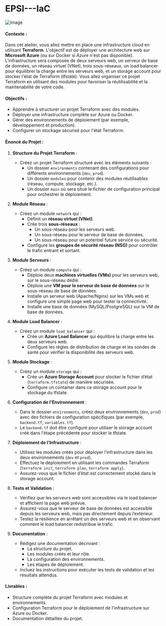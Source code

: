 # EPSI---IaC

![image](https://github.com/user-attachments/assets/5501488a-b9be-4a02-89a0-c3e251bc2916)

#### **Contexte :**
Dans cet atelier, vous allez mettre en place une infrastructure cloud en utilisant **Terraform**. L'objectif est de déployer une architecture web sur **Microsoft Azure** (ou sur Docker si Azure n'est pas disponible). L'infrastructure sera composée de deux serveurs web, un serveur de base de données, un réseau virtuel (VNet), trois sous-réseaux, un load balancer pour équilibrer la charge entre les serveurs web, et un storage account pour stocker l'état de Terraform (tfstate). Vous allez organiser ce projet Terraform en utilisant des modules pour favoriser la réutilisabilité et la maintenabilité de votre code.

#### **Objectifs :**
- Apprendre à structurer un projet Terraform avec des modules.
- Déployer une infrastructure complète sur Azure ou Docker.
- Gérer des environnements de déploiement (par exemple, développement et production).
- Configurer un stockage sécurisé pour l'état Terraform.

#### **Énoncé du Projet :**

1. **Structure du Projet Terraform** :
   - Créez un projet Terraform structuré avec les éléments suivants :
     - Un dossier `environments` contenant des configurations pour différents environnements (`dev`, `prod`).
     - Un dossier `modules` pour contenir des modules réutilisables (réseau, compute, stockage, etc.).
     - Un dossier `main` où sera situé le fichier de configuration principal pour orchestrer le déploiement.

2. **Module Réseau** :
   - Créez un module `network` qui :
     - Définit un **réseau virtuel (VNet)**.
     - Crée trois **sous-réseaux** :
       - Un sous-réseau pour les serveurs web.
       - Un sous-réseau pour le serveur de base de données.
       - Un sous-réseau pour un potentiel future service ou sécurité.
     - Configure les **groupes de sécurité réseau (NSG)** pour contrôler le trafic entrant et sortant.

3. **Module Serveurs** :
   - Créez un module `compute` qui :
     - Déploie deux **machines virtuelles (VMs)** pour les serveurs web, sur le sous-réseau dédié.
     - Déploie une **VM pour le serveur de base de données** sur le sous-réseau de base de données.
     - Installe un serveur web (Apache/Nginx) sur les VMs web et configure une simple page web pour tester la connectivité.
     - Installe une base de données (MySQL/PostgreSQL) sur la VM de base de données.

4. **Module Load Balancer** :
   - Créez un module `load_balancer` qui :
     - Crée un **Azure Load Balancer** qui équilibre la charge entre les deux serveurs web.
     - Configure les règles de distribution de charge et les sondes de santé pour vérifier la disponibilité des serveurs web.

5. **Module Stockage** :
   - Créez un module `storage` qui :
     - Crée un **Azure Storage Account** pour stocker le fichier d’état (`terraform.tfstate`) de manière sécurisée.
     - Configure un container dans ce storage account pour le stockage du tfstate.

6. **Configuration de l'Environnement** :
   - Dans le dossier `environments`, créez deux environnements (`dev`, `prod`) avec des fichiers de configuration spécifiques (par exemple, `backend.tf`, `variables.tf`).
   - Le `backend.tf` doit être configuré pour utiliser le storage account créé dans l'étape précédente pour stocker le tfstate.

7. **Déploiement de l'Infrastructure** :
   - Utilisez les modules créés pour déployer l’infrastructure dans les deux environnements (`dev` et `prod`).
   - Effectuez le déploiement en utilisant les commandes Terraform (`terraform init`, `terraform plan`, `terraform apply`).
   - Assurez-vous que le fichier d’état est correctement stocké dans le storage account.

8. **Tests et Validation** :
   - Vérifiez que les serveurs web sont accessibles via le load balancer et affichent la page web prévue.
   - Assurez-vous que le serveur de base de données est accessible depuis les serveurs web, mais pas directement depuis l’extérieur.
   - Testez la résilience en arrêtant un des serveurs web et en observant comment le load balancer redistribue le trafic.

9. **Documentation** :
   - Rédigez une documentation décrivant :
     - La structure du projet.
     - Les modules créés et leur rôle.
     - La configuration des environnements.
     - Les étapes de déploiement.
   - Incluez les instructions pour exécuter les tests de validation et les résultats attendus.

#### **Livrables :**
- Structure complète du projet Terraform avec modules et environnements.
- Configuration Terraform pour le déploiement de l'infrastructure sur Azure ou Docker.
- Documentation détaillée du projet.
